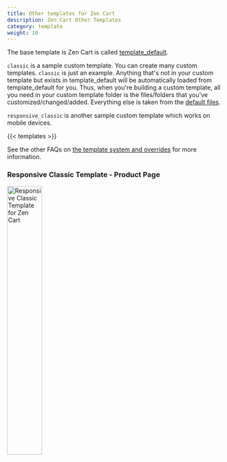 ```yaml
---
title: Other templates for Zen Cart
description: Zen Cart Other Templates 
category: template
weight: 10
---
```


The base template is Zen Cart is called [template_default](/user/template/template_default). 

`classic` is a sample custom template. You can create many custom templates. `classic` is just an example. Anything that's not in your custom template but exists in template_default will be automatically loaded from template_default for you. Thus, when you're building a custom template, all you need in your custom template folder is the files/folders that you've customized/changed/added. Everything else is taken from the [default files](/user/first_steps/overrides/#default-files). 

`responsive_classic` is another sample custom template which works on mobile devices. 

{{< templates >}}

See the other FAQs on [the template system and overrides](/user/template) for more information.

### Responsive Classic Template - Product Page 
<img src="/images/responsive_classic_full.png" alt="Responsive Classic Template for Zen Cart" width="40%" />

